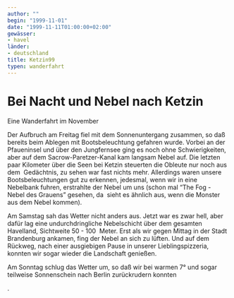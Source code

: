 ```yaml
---
author: ""
begin: "1999-11-01"
date: "1999-11-11T01:00:00+02:00"
gewässer:
- havel
länder: 
- deutschland
title: Ketzin99
typen: wanderfahrt
---
```


# Bei Nacht und Nebel nach Ketzin


Eine Wanderfahrt im November

Der Aufbruch am Freitag fiel mit dem Sonnenuntergang zusammen, so daß bereits beim Ablegen mit Bootsbeleuchtung gefahren wurde. Vorbei an der  Pfaueninsel und über den Jungfernsee ging es noch ohne Schwierigkeiten, aber auf dem Sacrow-Paretzer-Kanal kam langsam Nebel auf. Die letzten paar Kilometer über die Seen bei Ketzin steuerten die Obleute nur noch aus dem  Gedächtnis, zu sehen war fast nichts mehr. Allerdings waren unsere Bootsbeleuchtungen gut zu erkennen, jedesmal, wenn wir in eine Nebelbank fuhren, erstrahlte der Nebel um uns (schon mal “The Fog - Nebel des Grauens” gesehen, da  sieht es ähnlich aus, wenn die Monster aus dem Nebel kommen).

Am Samstag sah das Wetter nicht anders aus. Jetzt war es zwar hell, aber dafür lag eine undurchdringliche Nebelschicht über dem gesamten Havelland, Sichtweite 50 - 100  Meter. Erst als wir gegen Mittag in der Stadt Brandenburg ankamen, fing der Nebel an sich zu lüften. Und auf dem Rückweg, nach einer ausgiebigen Pause in unserer Lieblingspizzeria, konnten wir sogar wieder die Landschaft genießen.

Am Sonntag schlug das Wetter um, so daß wir bei warmen 7° und sogar teilweise Sonnenschein nach Berlin zurückrudern konnten

.
